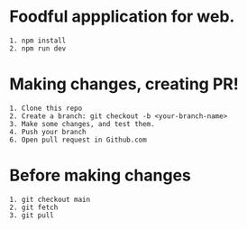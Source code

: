 # Foodful appplication for web.

```
1. npm install
2. npm run dev
```
# Making changes, creating PR!

```
1. Clone this repo
2. Create a branch: git checkout -b <your-branch-name>
3. Make some changes, and test them.
4. Push your branch
6. Open pull request in Github.com
```

# Before making changes

```
1. git checkout main
2. git fetch
3. git pull
```
